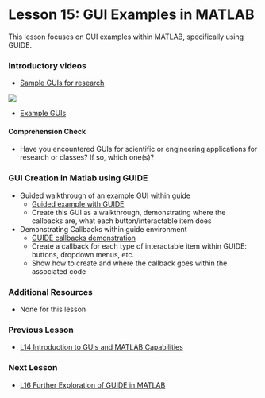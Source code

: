 # **Lesson 15: GUI Examples in MATLAB**

This lesson focuses on GUI examples within MATLAB, specifically using GUIDE.

### **Introductory videos**
 * [Sample GUIs for research](https://www.youtube.com/watch?v=k_JD7kmkeTM&ab_channel=AshleeN.FordVersypt)
 
 [![](http://img.youtube.com/vi/k_JD7kmkeTM/0.jpg)](http://www.youtube.com/watch?v=k_JD7kmkeTM "")
 
 * [Example GUIs](/CHEclassFa20/GUI%20examples)
 #### **Comprehension Check**
  * Have you encountered GUIs for scientific or engineering applications for research or classes? If so, which one(s)?
### **GUI Creation in Matlab using GUIDE**
* Guided walkthrough of an example GUI within guide
  * [Guided example with GUIDE](https://www.mathworks.com/help/matlab/creating_guis/about-the-simple-guide-gui-example.html)
  * Create this GUI as a walkthrough, demonstrating where the callbacks are, what each button/interactable item does
* Demonstrating Callbacks within guide environment
  * [GUIDE callbacks demonstration](https://www.mathworks.com/help/matlab/creating_guis/add-code-for-components-in-callbacks.html)
   * Create a callback for each type of interactable item within GUIDE: buttons, dropdown menus, etc.
   * Show how to create and where the callback goes within the associated code
  
### **Additional Resources**
* None for this lesson

### **Previous Lesson**
 * [L14 Introduction to GUIs and MATLAB Capabilities](/L14%20Introduction%20to%20GUIs.md)
### **Next Lesson**
 * [L16 Further Exploration of GUIDE in MATLAB](/L16%20Further%20Exploration%20of%20GUIDE%20in%20MATLAB.md)
